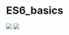 
# ES6_basics

![](https://s3.amazonaws.com/alx-intranet.hbtn.io/uploads/medias/2019/12/08806026ef621f900121.png?X-Amz-Algorithm=AWS4-HMAC-SHA256&X-Amz-Credential=AKIARDDGGGOUSBVO6H7D%2F20231003%2Fus-east-1%2Fs3%2Faws4_request&X-Amz-Date=20231003T142147Z&X-Amz-Expires=86400&X-Amz-SignedHeaders=host&X-Amz-Signature=055bbca7c239af80474d77fbfad713ff05cfcccd8755950483b0516c9adf4fe4.jpg)
![](https://spin.atomicobject.com/wp-content/uploads/es6-nodejs.jpg)
